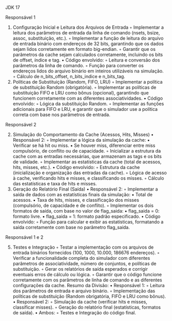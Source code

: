 JDK 17


Responsável 1

1. Configuração Inicial e Leitura dos Arquivos de Entrada
        ◦ Implementar a leitura dos parâmetros de entrada da linha de comando (nsets, bsize, assoc, substituição, etc.).
        ◦ Implementar a função de leitura do arquivo de entrada binário com endereços de 32 bits, garantindo que os dados sejam lidos corretamente em formato big-endian.
        ◦ Garantir que os parâmetros da cache sejam calculados corretamente, incluindo os bits de offset, índice e tag.
    • Código envolvido:
        ◦ Leitura e conversão dos parâmetros da linha de comando.
        ◦ Função para converter os endereços lidos do arquivo binário em inteiros utilizáveis na simulação.
        ◦ Cálculo de n_bits_offset, n_bits_indice e n_bits_tag.
3. Políticas de Substituição (Random, FIFO, LRU)
        ◦ Implementar a política de substituição Random (obrigatória).
        ◦ Implementar as políticas de substituição FIFO e LRU como bônus (opcional), garantindo que funcionem corretamente com as diferentes associatividades.
    • Código envolvido:
        ◦ Lógica da substituição Random.
        ◦ Implementar as funções adicionais para FIFO e LRU, e garantir que o simulador use a política correta com base nos parâmetros de entrada.


Responsável 2

2. Simulação do Comportamento da Cache (Acessos, Hits, Misses)
    • Responsável 2:
        ◦ Implementar a lógica da simulação da cache:
            ▪ Verificar se há hit ou miss.
            ▪ Se houver miss, diferenciar entre miss compulsório, de conflito ou de capacidade.
        ◦ Inicializar a estrutura da cache com as entradas necessárias, que armazenam as tags e os bits de validade.
        ◦ Implementar as estatísticas da cache (total de acessos, hits, misses, etc.).
    • Código envolvido:
        ◦ Estrutura da cache (inicialização e organização das entradas da cache).
        ◦ Lógica de acesso à cache, verificando hits e misses, e classificando os misses.
        ◦ Cálculo das estatísticas e taxa de hits e misses.
4. Geração do Relatório Final (Saída)
    • Responsável 2:
        ◦ Implementar a saída de dados com as estatísticas finais da simulação:
            ▪ Total de acessos.
            ▪ Taxa de hits, misses, e classificação dos misses (compulsório, de capacidade e de conflito).
        ◦ Implementar os dois formatos de saída, com base no valor de flag_saida:
            ▪ flag_saida = 0: formato livre.
            ▪ flag_saida = 1: formato padrão especificado.
    • Código envolvido:
        ◦ Função para calcular e exibir as estatísticas, formatando a saída corretamente com base no parâmetro flag_saida.


Responsável 1 e 2

5. Testes e Integração
        ◦ Testar a implementação com os arquivos de entrada binários fornecidos (100, 1000, 10.000, 186676 endereços).
        ◦ Verificar a funcionalidade completa do simulador com diferentes parâmetros de associatividade, número de conjuntos, e políticas de substituição.
        ◦ Gerar os relatórios de saída esperados e corrigir eventuais erros de cálculo ou lógica.
        ◦ Garantir que o código funcione corretamente com os parâmetros de linha de comando e as diferentes configurações da cache.
Resumo da Divisão:
    • Responsável 1:
        ◦ Leitura dos parâmetros de entrada e arquivo binário.
        ◦ Implementação das políticas de substituição (Random obrigatória, FIFO e LRU como bônus).
    • Responsável 2:
        ◦ Simulação da cache (verificar hits e misses, classificar misses).
        ◦ Geração do relatório final (estatísticas, formatos de saída).
    • Ambos:
        ◦ Testes e Integração do código final.

